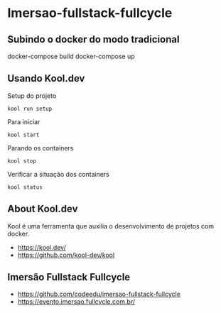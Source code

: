 # Imersao-fullstack-fullcycle

## Subindo o docker do modo tradicional  
docker-compose build 
docker-compose up

## Usando Kool.dev
Setup do projeto
```console
kool run setup
```

Para iniciar
```console
kool start
```

Parando os containers 
```console
kool stop 
```

Verificar a situação dos containers
```console
kool status 
```

## About Kool.dev
Kool é uma ferramenta que auxilia o desenvolvimento de projetos com docker.
- https://kool.dev/
- https://github.com/kool-dev/kool

## Imersão Fullstack Fullcycle
- https://github.com/codeedu/imersao-fullstack-fullcycle
- https://evento.imersao.fullcycle.com.br/
